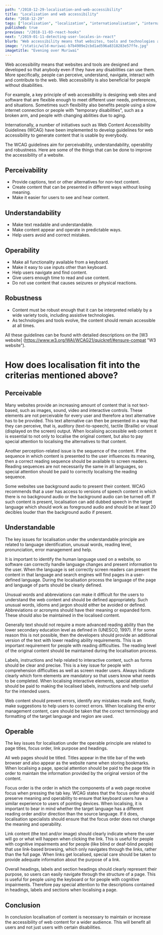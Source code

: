 ```yaml
---
path: "/2018-12-29-localisation-and-web-accessibility"
title: "Localisation and web accessibility"
date: "2018-12-29"
tags: ["localisation", "localization", "internationalisation", "internationalization", "translation", "globalisation", "globalization", "accessibility", "WAI", "web accessibility", "accessibility guidelines"]
published: true
previous: "/2018-11-03-react-hooks"
next: "/2019-01-11-detecting-user-locales-in-react"
blurb: "Web accessibility means that websites, tools and technologies are designed and developed so that anybody can use them. Read on if you would like to know more about web accessibility and localisation."
image: "/static/wild-muriwai-b7b4909e2cbd1ad596a8318283e57ffe.jpg"
imagetitle: "Evening over Muriwai"
---
```


Web accessibility means that websites and tools are designed and developed so that anybody even if they have any disabilities can use them. More specifically, people can perceive, understand, navigate, interact with  and contribute to the web. Web accessibility is also beneficial for people without disabilities.

For example, a key principle of web accessibility is designing web sites and software that are flexible
enough to meet different user needs, preferences, and situations. Sometimes such flexibility
also benefits people using a slow internet connection or people with "temporary disabilities", such as a broken arm, and people with changing abilities due to aging.

Internationally, a number of initiatives such as Web Content Accessibility Guidelines (WCAG) have been implemented to develop guidelines for web accessibility to generate content that is usable by everybody.

The WCAG guidelines aim for perceivability, understandability, operability and robustness. Here are some of the things that can be done to improve the accessibility of a website.

## Perceivability

+ Provide captions, text or other alternatives for non-text content.
+ Create content that can be presented in different ways without losing meaning.
+ Make it easier for users to see and hear content.

## Understandability

+ Make text readable and understandable.
+ Make content appear and operate in predictable ways.
+ Help users avoid and correct mistakes.

## Operability

+ Make all functionality available from a keyboard.
+ Make it easy to use inputs other than keyboard.
+ Help users navigate and find content.
+ Give users enough time to read and use content.
+ Do not use content that causes seizures or physical reactions.

## Robustness

+ Content must be robust enough that it can be interpreted reliably by a wide variety tools, including assistive technologies.
+ As technologies and tools evolve, the content should remain accessible at all times.

All these guidelines can be found with detailed descriptions on the [W3 website] (https://www.w3.org/WAI/WCAG21/quickref/#ensure-compat "W3 website").

# How does localisation fit into the criterias mentioned above?

## Perceivable

Many websites provide an increasing amount of content that is not text-based, such as images, sound, video and interactive controls. These elements are not perceivable for every user and therefore a text alternative has to be provided. This text alternative can then be presented in a way that they can perceive, that is, auditory (text-to-speech), tactile (Braille) or visual (displayed on the screen) output. When localising accessible web content it is essential to not only to localise the original content, but also to pay special attention to localising the alternatives to that content.

Another perception-related issue is the sequence of the content. If the sequence in which content is
presented to the user influences its meaning, then a correct reading sequence should be available to
screen readers. Reading sequences are not necessarily the same in all languages, so special attention should be paid to correctly localising the reading sequence.

Some websites use background audio to present their content. WCAG recommends that a user has access to versions of speech content in which there is no background audio or the background audio can be turned off. If such content is present, localisation can add dubbed speech in the target language which should work as foreground audio and should be at least 20 decibles louder than the background audio if present.

## Understandable

The key issues for localisation under the understandable principle are related to language identification,
unusual words, reading level, pronunciation, error management and help.

It is important to identify the human language used on a website, so software can correctly handle
language changes and present information to the user. When the language is set correctly screen readers can present the content in that language and search engines will find pages in a user-defined language. During the localisation process the language of the page and language of parts should be clearly defined.

Unusual words and abbreviations can make it difficult for the users to understand the web content and should be defined appropriately. Such unusual words, idioms and jargon should either be avoided or defined. Abbreviations or acronyms should have their meaning or expanded form. These should also be maintained in the localised content.

Generally text should not require a more advanced reading ability than the lower secondary education level as defined in (UNESCO, 1997). If for some reason this is not possible, then the developers should provide an additional version of the text with lower reading ability requirements. This is an important requirement for people with reading difficulties. The reading level of the original content should be maintained during the localisation process.

Labels, instructions and help related to interactive content, such as forms should be clear and precise. This
is a key issue for people with comprehension difficulties as well as screen reader users. Always indicate clearly which form elements are mandatory so that users know what needs to be completed. When localising interactive elements, special attention should be paid to making the localised labels, instructions and help
useful for the intended users.

Web content should prevent errors, identify any mistakes made and, finally, make suggestions to help users to correct errors. When localising the error management content, care should be taken that the correct terminology and formatting of the target language and region are used.

## Operable

The key issues for localisation under the operable principle are related to page titles, focus order, link purpose and headings.

All web pages should be titled. Titles appear in the title bar of the web browser and also appear as the website name when storing bookmarks. When localising a page, special attention should be paid to the page title in order to maintain the information provided by the original version of the content.

Focus order is the order in which the components of a web page receive focus when pressing the tab key. WCAG states that the focus order should preserve meaning and operability to ensure that keyboard users have a similar experience to users of pointing devices. When localising, it is important to bear in mind whether the target language has a different reading order and/or direction than the source language. If it does, localisation specialists should ensure that the focus order does not change the meaning and operability.

Link content (the text and/or image) should clearly indicate where the user will go or what will happen when clicking the link. This is useful for people with cognitive impairments and for people (like blind or deaf-blind people) that use link-based browsing, which only navigates through the links, rather than the full page. When links get localised, special care should be taken to provide adequate information about the purpose of a link.

Overall headings, labels and section headings should clearly represent their purpose, so users can
easily navigate through the structure of a page. This is useful for people using the keyboard or for
people with cognitive impairments. Therefore pay special attention to the descriptions contained in headings, labels and sections when localising a page.

## Conclusion

In conclusion localisation of content is necessary to maintain or increase the accessibility of web content for a wider audience. This will benefit all users and not just users with certain disabilities.
